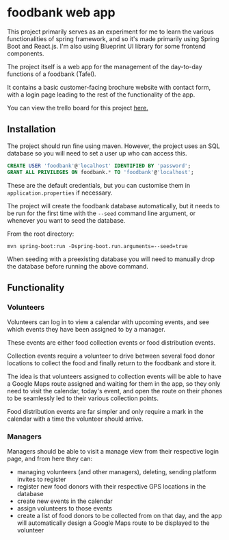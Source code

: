# foodbank web app

This project primarily serves as an experiment for me to learn the various functionalities of spring framework, and so it's made primarily using Spring Boot and React.js. I'm also using Blueprint UI library for some frontend components.

The project itself is a web app for the management of the day-to-day functions of a foodbank (Tafel).

It contains a basic customer-facing brochure website with contact form, with a login page leading to the rest of the functionality of the app.

You can view the trello board for this project [here.](https://trello.com/b/A466s4mn)

Installation
------------
The project should run fine using maven. However, the project uses an SQL database so you will need to set a user up who can access this.
```sql
CREATE USER 'foodbank'@'localhost' IDENTIFIED BY 'password';
GRANT ALL PRIVILEGES ON foodbank.* TO 'foodbank'@'localhost';
```
These are the default credentials, but you can customise them in `application.properties` if necessary.

The project will create the foodbank database automatically, but it needs to be run for the first time with the `--seed` command line argument, or whenever you want to seed the database.

From the root directory:
```
mvn spring-boot:run -Dspring-boot.run.arguments=--seed=true
```

When seeding with a preexisting database you will need to manually drop the database before running the above command.

Functionality
-------------

### Volunteers
Volunteers can log in to view a calendar with upcoming events, and see which events they have been assigned to by a manager.

These events are either food collection events or food distribution events.

Collection events require a volunteer to drive between several food donor locations to collect the food and finally return to the foodbank and store it.

The idea is that volunteers assigned to collection events will be able to have a Google Maps route assigned and waiting for them in the app, so they only need to visit the calendar, today's event, and open the route on their phones to be seamlessly led to their various collection points.

Food distribution events are far simpler and only require a mark in the calendar with a time the volunteer should arrive.

### Managers
Managers should be able to visit a manage view from their respective login page, and from here they can:

* managing volunteers (and other managers), deleting, sending platform invites to register
* register new food donors with their respective GPS locations in the database 
* create new events in the calendar
* assign volunteers to those events
* create a list of food donors to be collected from on that day, and the app will automatically design a Google Maps route to be displayed to the volunteer
